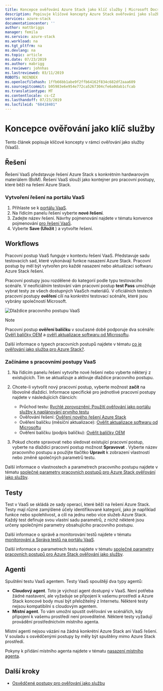 ```yaml
---
title: Koncepce ověřování Azure Stack jako klíč služby | Microsoft Docs
description: Popisuje klíčové koncepty Azure Stack ověřování jako služby.
services: azure-stack
documentationcenter: ''
author: mattbriggs
manager: femila
ms.service: azure-stack
ms.workload: na
ms.tgt_pltfrm: na
ms.devlang: na
ms.topic: article
ms.date: 07/23/2019
ms.author: mabrigg
ms.reviewer: johnhas
ms.lastreviewed: 03/11/2019
ROBOTS: NOINDEX
ms.openlocfilehash: 1ffb66bb1abe9f2ffb64162f834c682df2aaa609
ms.sourcegitcommit: b95983e6e954e772ca5267304cfe6a0dab1cfcab
ms.translationtype: MT
ms.contentlocale: cs-CZ
ms.lasthandoff: 07/23/2019
ms.locfileid: "68418401"
---
```

# <a name="validation-as-a-service-key-concepts"></a>Koncepce ověřování jako klíč služby

Tento článek popisuje klíčové koncepty v rámci ověřování jako služby (VaaS).

## <a name="solutions"></a>Řešení

Řešení VaaS představuje řešení Azure Stack s konkrétním hardwarovým materiálem (BoM). Řešení VaaS slouží jako kontejner pro pracovní postupy, které běží na řešení Azure Stack.

### <a name="create-a-solution-in-the-vaas-portal"></a>Vytvoření řešení na portálu VaaS

1. Přihlaste se k [portálu VaaS](https://azurestackvalidation.com).
2. Na řídicím panelu řešení vyberte **nové řešení**.
3. Zadejte název řešení. Návrhy pojmenování najdete v tématu konvence pojmenování [pro řešení VaaS](azure-stack-vaas-best-practice.md#naming-convention-for-vaas-solutions).
4. Vyberte **Save (Uložit** ) a vytvořte řešení.

## <a name="workflows"></a>Workflows

Pracovní postup VaaS funguje v kontextu řešení VaaS. Představuje sadu testovacích sad, které vykonávají funkce nasazení Azure Stack. Pracovní postup by měl být vytvořen pro každé nasazení nebo aktualizaci softwaru Azure Stack řešení.

Pracovní postupy jsou rozdělené do kategorií podle typu testovacího scénáře. V neoficiálním testování vám pracovní postup **test Pass** umožňuje vybrat testy ze všech dostupných VaaSch materiálů. V oficiálních testech pracovní postupy **ověření** cílí na konkrétní testovací scénáře, které jsou vybrány společností Microsoft.

![Dlaždice pracovního postupu VaaS](media/tile_all-workflows.png)

> [!NOTE]
> Pracovní postup **ověření balíčku** v současné době podporuje dva scénáře: [Ověří balíčky OEM](azure-stack-vaas-validate-oem-package.md) a [ověří aktualizace softwaru od Microsoftu](azure-stack-vaas-validate-microsoft-updates.md).

Další informace o typech pracovních postupů najdete v tématu [co je ověřování jako služba pro Azure Stack?](azure-stack-vaas-overview.md).

### <a name="getting-started-with-vaas-workflows"></a>Začínáme s pracovními postupy VaaS

1. Na řídicím panelu řešení vytvořte nové řešení nebo vyberte některý z existujících. Tím se aktualizuje a aktivuje dlaždice pracovního postupu.
2. Chcete-li vytvořit nový pracovní postup, vyberte možnost **začít** na libovolné dlaždici. Informace specifické pro jednotlivé pracovní postupy najdete v následujících článcích:
    - Průchod testu: [Rychlé zprovoznění: Použití ověřování jako portálu služby k naplánování prvního testu](azure-stack-vaas-schedule-test-pass.md)
    - Ověřování řešení: [Ověření nového řešení Azure Stack](azure-stack-vaas-validate-solution-new.md)
    - Ověření balíčku (měsíční aktualizace): [Ověřit aktualizace softwaru od Microsoftu](azure-stack-vaas-validate-microsoft-updates.md)
    - Ověření balíčku (podpis balíčku): [Ověřit balíčky OEM](azure-stack-vaas-validate-oem-package.md)

3. Pokud chcete spravovat nebo sledovat existující pracovní postup, vyberte na dlaždici pracovní postup možnost **Spravovat** . Vyberte název pracovního postupu a použijte tlačítko **Upravit** k zobrazení vlastností nebo změně společných parametrů testu.

Další informace o vlastnostech a parametrech pracovního postupu najdete v tématu [společné parametry pracovních postupů pro Azure Stack ověřování jako služby](azure-stack-vaas-parameters.md).

## <a name="tests"></a>Testy

Test v VaaS se skládá ze sady operací, které běží na řešení Azure Stack. Testy mají různé zamýšlené účely identifikované kategorií, jako je například funkce nebo spolehlivost, a cílí na jednu nebo více služeb Azure Stack. Každý test definuje svou vlastní sadu parametrů, z nichž některé jsou určeny společnými parametry obsahujícího pracovního postupu.

Další informace o správě a monitorování testů najdete v tématu [monitorování a Správa testů na portálu VaaS](azure-stack-vaas-monitor-test.md).

Další informace o parametrech testu najdete v tématu [společné parametry pracovních postupů pro Azure Stack ověřování jako služby](azure-stack-vaas-parameters.md).

## <a name="agents"></a>Agenti

Spuštění testu VaaS agentem. Testy VaaS spouštějí dva typy agentů:

- **Cloudový agent**. Toto je výchozí agent dostupný v VaaS. Není potřeba žádné nastavení, ale vyžaduje se připojení k vašemu prostředí a Azure Stack koncové body musí být přeložitelný z Internetu. Některé testy nejsou kompatibilní s cloudovým agentem.
- **Místní agent**. To vám umožní spustit ověřování ve scénářích, kdy připojení k vašemu prostředí není proveditelné. Některé testy vyžadují provádění prostřednictvím místního agenta.

Místní agenti nejsou vázáni na žádná konkrétní Azure Stack ani VaaS řešení. V souladu s osvědčenými postupy by měly být spuštěny mimo Azure Stack prostředí.

Pokyny k přidání místního agenta najdete v tématu [nasazení místního agenta](azure-stack-vaas-local-agent.md).

## <a name="next-steps"></a>Další kroky

- [Osvědčené postupy pro ověřování jako službu](azure-stack-vaas-best-practice.md)